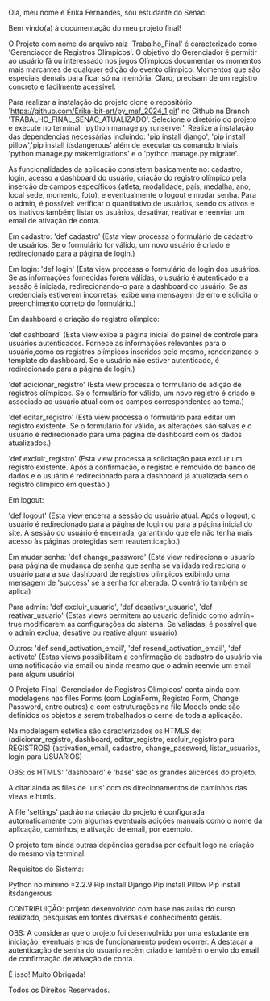 Olá, meu nome é Érika Fernandes, sou estudante do Senac.

Bem vindo(a) à documentação do meu projeto final!

O Projeto com nome do arquivo raiz 'Trabalho_Final' é caracterizado como 'Gerenciador de Registros Olímpicos'. 
O objetivo do Gerenciador é permitir ao usuário fã ou interessado nos jogos Olímpicos documentar os momentos mais 
marcantes de qualquer edição do evento olímpico. Momentos que são especiais demais para ficar só na memória. Claro, 
precisam de um registro concreto e facilmente acessível.

Para realizar a instalação do projeto clone o repositório 'https://github.com/Erika-bit-art/py_maf_2024_1.git' 
no Github na Branch 'TRABALHO_FINAL_SENAC_ATUALIZADO'. Selecione o diretório do projeto e execute no terminal:
'python manage.py runserver'. Realize a instalação das dependencias necessárias incluindo: 'pip install django', 
'pip install pillow','pip install itsdangerous' além de executar os comando triviais 'python manage.py makemigrations' 
e o 'python manage.py migrate'.

As funcionalidades da aplicação consistem basicamente no: cadastro, login, acesso a dashboard do usuário, criação do 
registro olímpico pela inserção de campos específicos (atleta, modalidade, país, medalha, ano, local sede, momento, foto),
e eventualmente o logout e mudar senha. Para o admin, é possível: verificar o quantitativo de usuários, sendo os ativos
e os inativos também; listar os usuários, desativar, reativar e reenviar um email de ativação de conta. 

Em cadastro: 
'def cadastro' 
(Esta view processa o formulário de cadastro de usuários. 
Se o formulário for válido, um novo usuário é criado e redirecionado para a página de login.)

Em login: 
'def login'
(Esta view processa o formulário de login dos usuários. Se as informações fornecidas forem válidas, o usuário é
autenticado e a sessão é iniciada, redirecionando-o para a dashboard do usuário. Se as credenciais estiverem incorretas, 
exibe uma mensagem de erro e solicita o preenchimento correto do formulário.)

Em dashboard e criação do registro olímpico:

'def dashboard'
(Esta view exibe a página inicial do painel de controle para usuários autenticados. Fornece as informações 
relevantes para o usuário,como os registros olímpicos inseridos pelo mesmo, renderizando o template do dashboard. 
Se o usuário não estiver autenticado, é redirecionado para a página de login.)

'def adicionar_registro'
(Esta view processa o formulário de adição de registros olímpicos. Se o formulário for válido, 
um novo registro é criado e associado ao usuário atual com os campos correspondentes ao tema.)

'def editar_registro'
(Esta view processa o formulário para editar um registro existente. Se o formulário for válido, as alterações são salvas 
e o usuário é redirecionado para uma página de dashboard com os dados atualizados.)

'def excluir_registro'
(Esta view processa a solicitação para excluir um registro existente. Após a confirmação, o registro é removido do banco 
de dados e o usuário é redirecionado para a dashboard já atualizada sem o registro olímpico em questão.)

Em logout:

'def logout'
(Esta view encerra a sessão do usuário atual. Após o logout, o usuário é redirecionado para a página de login ou para a 
página inicial do site. A sessão do usuário é encerrada, garantindo que ele não tenha mais acesso às páginas 
protegidas sem reautenticação.)

Em mudar senha:
'def change_password'
(Esta view redireciona o usuario para página de mudança de senha que senha se validada redireciona o usuário para a sua
dashboard de registros olímpicos exibindo uma mensagem de 'success' se a senha for alterada. O contrário também se aplica)

Para admin:
'def excluir_usuario', 'def desativar_usuario', 'def reativar_usuario'
(Estas views permitem ao usuario definido como admin= true modificarem as configurações do sistema. Se valiadas, é possível
que o admin exclua, desative ou reative algum usuário)

Outros:
'def send_activation_email', 'def resend_activation_email', 'def activate'
(Estas views possibilitam a confirmação de cadastro do usuário via uma notificação via email ou ainda mesmo que o admin
reenvie um email para algum usuário)

O Projeto Final 'Gerenciador de Registros Olímpicos' conta ainda com modelagens nas files Forms (com LoginForm, Registro
Form, Change Password, entre outros) e com estruturações na file Models onde são definidos os objetos a serem trabalhados
o cerne de toda a aplicação.

Na modelagem estética são caracterizados os HTMLS de:
(adicionar_registro, dashboard, editar_registro, excluir_registro para REGISTROS)
(activation_email, cadastro, change_password, listar_usuarios, login para USUARIOS)

OBS: os HTMLS: 'dashboard' e 'base' são os grandes alicerces do projeto.

A citar ainda as files de 'urls' com os direcionamentos de caminhos das views e htmls.

A file 'settings' padrão na criação do projeto é configurada automaticamente com algumas eventuais adições manuais como
o nome da aplicação, caminhos, e ativação de email, por exemplo.

O projeto tem ainda outras depências geradsa por default logo na criação do mesmo via terminal.

Requisitos do Sistema:

Python no mínimo =2.2.9
Pip install Django
Pip install Pillow
Pip install itsdangerous

CONTRIBUIÇÃO: 
projeto desenvolvido com base nas aulas do curso realizado, pesquisas em fontes diversas e conhecimento gerais.

OBS: A considerar que o projeto foi desenvolvido por uma estudante em iniciação, eventuais erros de funcionamento podem ocorrer. A destacar a autenticação de senha do usuario recém criado e também
o envio do email de confirmação de ativação de conta.

É isso! Muito Obrigada!

Todos os Direitos Reservados.







